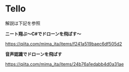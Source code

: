 # Tello
解説は下記を参照


**ニート翔ぶ～C#でドローンを飛ばす～**

https://qiita.com/mima_ita/items/f241a519baec6df505d2


**音声認識でドローンを飛ばす**

https://qiita.com/mima_ita/items/24b76a1edabb4d0a31ae
